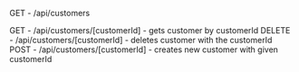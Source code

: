 GET - /api/customers

GET - /api/customers/[customerId] - gets customer by customerId
DELETE - /api/customers/[customerId] - deletes customer with the customerId
POST - /api/customers/[customerId] - creates new customer with given customerId